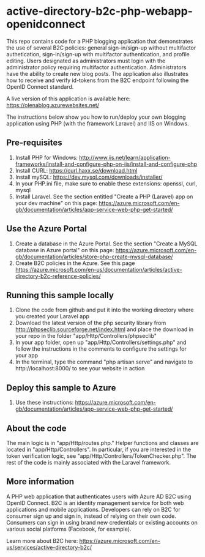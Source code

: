 # active-directory-b2c-php-webapp-openidconnect
This repo contains code for a PHP blogging application that demonstrates the use of several B2C policies: general sign-in/sign-up without multifactor authetication, sign-in/sign-up with multifactor authentication, and profile editing. Users designated as administrators must login with the administrator policy requiring multifactor authentication. Administrators have the ability to create new blog posts. The application also illustrates how to receive and verify id-tokens from the B2C endpoint following the OpenID Connect standard. 

A live version of this application is available here: https://olenablog.azurewebsites.net/ 

The instructions below show you how to run/deploy your own blogging application using PHP (with the framework Laravel) and IIS on Windows.

## Pre-requisites
1. Install PHP for Windows: http://www.iis.net/learn/application-frameworks/install-and-configure-php-on-iis/install-and-configure-php
2. Install CURL: https://curl.haxx.se/download.html
3. Install mySQL: https://dev.mysql.com/downloads/installer/
4. In your PHP.ini file, make sure to enable these extensions: openssl, curl, mysql
5. Install Laravel. See the section entitled "Create a PHP (Laravel) app on your dev machine" on this page: https://azure.microsoft.com/en-gb/documentation/articles/app-service-web-php-get-started/

## Use the Azure Portal
1. Create a database in the Azure Portal. See the section "Create a MySQL database in Azure portal" on this page:  https://azure.microsoft.com/en-gb/documentation/articles/store-php-create-mysql-database/
2. Create B2C policies in the Azure. See this page https://azure.microsoft.com/en-us/documentation/articles/active-directory-b2c-reference-policies/

## Running this sample locally
1. Clone the code from github and put it into the working directory where you created your Laravel app
2. Download the latest version of the php security library from http://phpseclib.sourceforge.net/index.html and place the download in your repo in the folder "app/Http/Controllers/phpseclib"
3. In your app folder, open up "app/Http/Controllers/settings.php" and follow the instructions in the comments to configure the settings for your app
4. In the terminal, type the command "php artisan serve" and navigate to http://localhost:8000/ to see your website in action

## Deploy this sample to Azure
1. Use these instructions: https://azure.microsoft.com/en-gb/documentation/articles/app-service-web-php-get-started/

## About the code
The main logic is in "app/Http/routes.php." Helper functions and classes are located in "app/Http/Controllers". In particular, if you are interested in the token verification logic, see "app/Http/Controllers/TokenChecker.php".  The rest of the code is mainly associated with the Laravel framework. 

## More information
A PHP web application that authenticates users with Azure AD B2C using OpenID Connect. B2C is an identity management service for both web applications and mobile applications. Developers can rely on B2C for consumer sign up and sign in, instead of relying on their own code. Consumers can sign in using brand new credentials or existing accounts on various social platforms (Facebook, for example). 

Learn more about B2C here: https://azure.microsoft.com/en-us/services/active-directory-b2c/
